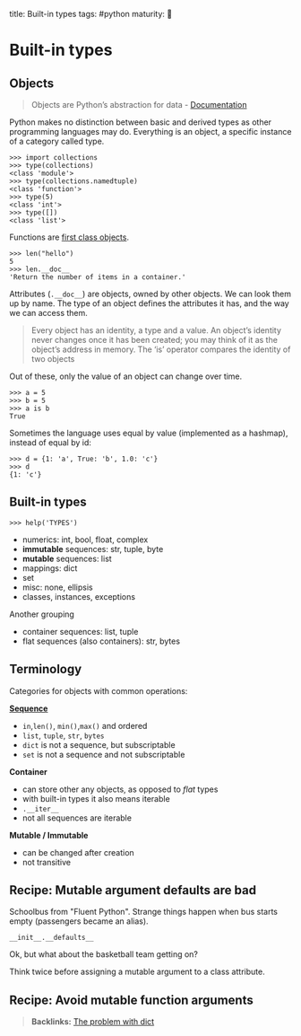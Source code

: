 title: Built-in types
tags: #python
maturity: 🌻

Built-in types
==============

Objects
-------

> Objects are Python’s abstraction for data - [Documentation]

Python makes no distinction between basic and derived types as other
programming languages may do. Everything is an object, a specific
instance of a category called type.

    >>> import collections
    >>> type(collections)
    <class 'module'>
    >>> type(collections.namedtuple)
    <class 'function'>
    >>> type(5)
    <class 'int'>
    >>> type([])
    <class 'list'>

Functions are [first class objects].

    >>> len("hello")
    5
    >>> len.__doc__
    'Return the number of items in a container.'

Attributes (`.__doc__`) are objects, owned by other objects. We can look
them up by name. The type of an object defines the attributes it has,
and the way we can access them.

> Every object has an identity, a type and a value. An object’s identity
> never changes once it has been created; you may think of it as the
> object’s address in memory. The ‘is’ operator compares the identity of
> two objects

Out of these, only the value of an object can change over time.

    >>> a = 5
    >>> b = 5
    >>> a is b
    True

Sometimes the language uses equal by value (implemented as a hashmap),
instead of equal by id:

    >>> d = {1: 'a', True: 'b', 1.0: 'c'}
    >>> d
    {1: 'c'}

Built-in types
--------------

    >>> help('TYPES')

-   numerics: int, bool, float, complex
-   **immutable** sequences: str, tuple, byte
-   **mutable** sequences: list
-   mappings: dict
-   set
-   misc: none, ellipsis
-   classes, instances, exceptions

Another grouping

-   container sequences: list, tuple
-   flat sequences (also containers): str, bytes

Terminology
-----------

Categories for objects with common operations:

**[Sequence]**

-   `in`,`len()`, `min()`,`max()` and ordered
-   `list`, `tuple`, `str`, `bytes`
-   `dict` is not a sequence, but subscriptable
-   `set` is not a sequence and not subscriptable

**Container**

-   can store other any objects, as opposed to *flat* types
-   with built-in types it also means iterable
-   `.__iter__`
-   not all sequences are iterable

**Mutable / Immutable**

-   can be changed after creation
-   not transitive

Recipe: Mutable argument defaults are bad
-----------------------------------------

Schoolbus from "Fluent Python". Strange things happen when bus starts
empty (passengers became an alias).

    __init__.__defaults__

Ok, but what about the basketball team getting on?

Think twice before assigning a mutable argument to a class attribute.

Recipe: Avoid mutable function arguments
----------------------------------------

> **Backlinks:** [The problem with dict]

  [Built-in types]: #built-in-types
  [Objects]: #objects
  [1]: #built-in-types-1
  [Terminology]: #terminology
  [Recipe: Mutable argument defaults are bad]: #recipe-mutable-argument-defaults-are-bad
  [Recipe: Avoid mutable function arguments]: #recipe-avoid-mutable-function-arguments
  [Documentation]: https://docs.python.org/3/reference/datamodel.html#:~:text=Objects%20are%20Python%27s%20abstraction%20for,a%20type%20and%20a%20value.
  [first class objects]: https://en.wikipedia.org/wiki/First-class_function
  [Sequence]: https://docs.python.org/3/library/stdtypes.html#common-sequence-operations
  [The problem with dict]: ./python-mappings.md
